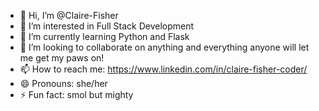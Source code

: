 - 👋 Hi, I’m @Claire-Fisher
- 👀 I’m interested in Full Stack Development
- 🌱 I’m currently learning Python and Flask
- 💞️ I’m looking to collaborate on anything and everything anyone will let me get my paws on! 
- 📫 How to reach me: https://www.linkedin.com/in/claire-fisher-coder/
- 😄 Pronouns: she/her
- ⚡ Fun fact: smol but mighty

<!---
Claire-Fisher/Claire-Fisher is a ✨ special ✨ repository because its `README.md` (this file) appears on your GitHub profile.
You can click the Preview link to take a look at your changes.
--->
